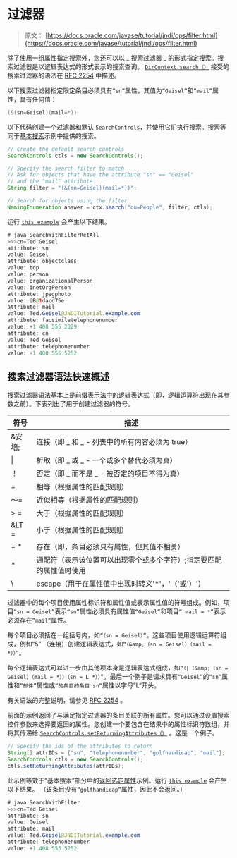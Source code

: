 # 过滤器

> 原文： [https://docs.oracle.com/javase/tutorial/jndi/ops/filter.html](https://docs.oracle.com/javase/tutorial/jndi/ops/filter.html)

除了使用一组属性指定搜索外，您还可以以 _ 搜索过滤器 _ 的形式指定搜索。搜索过滤器是以逻辑表达式的形式表示的搜索查询。 [`DirContext.search（）`](https://docs.oracle.com/javase/8/docs/api/javax/naming/directory/DirContext.html#search-javax.naming.Name-java.lang.String-javax.naming.directory.SearchControls-) 接受的搜索过滤器的语法在 [RFC 2254](http://www.ietf.org/rfc/rfc2254.txt) 中描述。

以下搜索过滤器指定限定条目必须具有`“sn”`属性，其值为`“Geisel”`和`“mail”`属性，具有任何值：

```java
(&(sn=Geisel)(mail=*))

```

以下代码创建一个过滤器和默认 [`SearchControls`](https://docs.oracle.com/javase/8/docs/api/javax/naming/directory/SearchControls.html)，并使用它们执行搜索。搜索等同于[基本搜索](basicsearch.html)示例中提供的搜索。

```java
// Create the default search controls
SearchControls ctls = new SearchControls();

// Specify the search filter to match
// Ask for objects that have the attribute "sn" == "Geisel"
// and the "mail" attribute
String filter = "(&(sn=Geisel)(mail=*))";

// Search for objects using the filter
NamingEnumeration answer = ctx.search("ou=People", filter, ctls);

```

运行 [`this example`](examples/SearchWithFilterRetAll.java) 会产生以下结果。

```java
# java SearchWithFilterRetAll
>>>cn=Ted Geisel
attribute: sn
value: Geisel
attribute: objectclass
value: top
value: person
value: organizationalPerson
value: inetOrgPerson
attribute: jpegphoto
value: [B@1dacd75e
attribute: mail
value: Ted.Geisel@JNDITutorial.example.com
attribute: facsimiletelephonenumber
value: +1 408 555 2329
attribute: cn
value: Ted Geisel
attribute: telephonenumber
value: +1 408 555 5252

```

## 搜索过滤器语法快速概述

搜索过滤器语法基本上是前缀表示法中的逻辑表达式（即，逻辑运算符出现在其参数之前）。下表列出了用于创建过滤器的符号。

| 符号 | 描述 |
| --- | --- |
| &安培; | 连接（即 _ 和 _ - 列表中的所有内容必须为 true） |
| &#124; | 析取（即 _ 或 _ - 一个或多个替代必须为真） |
| ！ | 否定（即 _ 而不是 _ - 被否定的项目不得为真） |
| = | 相等（根据属性的匹配规则） |
| 〜= | 近似相等（根据属性的匹配规则） |
| &GT; = | 大于（根据属性的匹配规则） |
| &LT = | 小于（根据属性的匹配规则） |
| = * | 存在（即，条目必须具有属性，但其值不相关） |
| * | 通配符（表示该位置可以出现零个或多个字符）;指定要匹配的属性值时使用 |
| \ | escape（用于在属性值中出现时转义'*'，'（'或'）'） |

过滤器中的每个项目使用属性标识符和属性值或表示属性值的符号组成。例如，项目`“sn = Geisel”`表示`“sn”`属性必须具有属性值`“Geisel”`和项目`“ mail = *“`表示必须存在`”mail“`属性。

每个项目必须括在一组括号内，如`“（sn = Geisel）”`。这些项目使用逻辑运算符组成，例如“&amp;” （连接）创建逻辑表达式，如`“（&amp;（sn = Geisel）（mail = *））”`。

每个逻辑表达式可以进一步由其他项本身是逻辑表达式组成，如`“（|（&amp;（sn = Geisel）（mail = *））（sn = L *））”`。最后一个例子是请求具有`“Geisel”`的`“sn”`属性和`“邮件”`属性或`“的条目的条目 sn“`属性以字母”L“开头。

有关语法的完整说明，请参见 [RFC 2254](http://ietf.org/rfc/rfc2254.txt) 。

前面的示例返回了与满足指定过滤器的条目关联的所有属性。您可以通过设置搜索控件参数来选择要返回的属性。您创建一个要包含在结果中的属性标识符数组，并将其传递给 [`SearchControls.setReturningAttributes（）`](https://docs.oracle.com/javase/8/docs/api/javax/naming/directory/SearchControls.html#setReturningAttributes-java.lang.String:A-) 。这是一个例子。

```java
// Specify the ids of the attributes to return
String[] attrIDs = {"sn", "telephonenumber", "golfhandicap", "mail"};
SearchControls ctls = new SearchControls();
ctls.setReturningAttributes(attrIDs);

```

此示例等效于“基本搜索”部分中的[返回选定属性](basicsearch.html#SELECT)示例。运行 [`this example`](examples/SearchWithFilter.java) 会产生以下结果。 （该条目没有`“golfhandicap”`属性，因此不会返回。）

```java
# java SearchWithFilter
>>>cn=Ted Geisel
attribute: sn
value: Geisel
attribute: mail
value: Ted.Geisel@JNDITutorial.example.com
attribute: telephonenumber
value: +1 408 555 5252

```